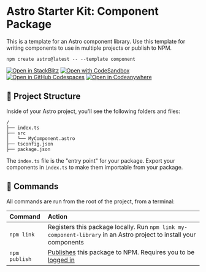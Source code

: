 # Astro Starter Kit: Component Package

This is a template for an Astro component library. Use this template for writing components to use in multiple projects or publish to NPM.

```
npm create astro@latest -- --template component
```

[![Open in StackBlitz](https://developer.stackblitz.com/img/open_in_stackblitz.svg)](https://stackblitz.com/github/withastro/astro/tree/latest/examples/non-html-pages)
[![Open with CodeSandbox](https://assets.codesandbox.io/github/button-edit-lime.svg)](https://codesandbox.io/p/sandbox/github/withastro/astro/tree/latest/examples/non-html-pages)
[![Open in GitHub Codespaces](https://github.com/codespaces/badge.svg)](https://codespaces.new/withastro/astro?devcontainer_path=.devcontainer/component/devcontainer.json)
[![Open in Codeanywhere](https://codeanywhere.com/img/open-in-codeanywhere-btn.svg)](https://app.codeanywhere.com/#https://github.com/withastro/astro?devcontainer_path=.devcontainer/component/devcontainer.json)

## 🚀 Project Structure

Inside of your Astro project, you'll see the following folders and files:

```
/
├── index.ts
├── src
│   └── MyComponent.astro
├── tsconfig.json
├── package.json
```

The `index.ts` file is the "entry point" for your package. Export your components in `index.ts` to make them importable from your package.

## 🧞 Commands
All commands are run from the root of the project, from a terminal:

| Command                | Action                                           |
| :--------------------- | :----------------------------------------------- |
| `npm link`              | Registers this package locally. Run `npm link my-component-library` in an Astro project to install your components
| `npm publish` | [Publishes](https://docs.npmjs.com/creating-and-publishing-unscoped-public-packages#publishing-unscoped-public-packages) this package to NPM. Requires you to be [logged in](https://docs.npmjs.com/cli/v8/commands/npm-adduser)
